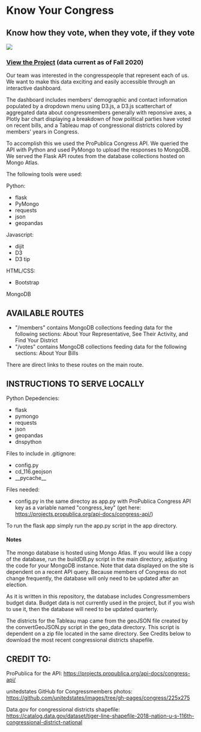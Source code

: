 # Know Your Congress

## Know how they vote, when they vote, if they vote

![](https://physicsworld.com/wp-content/uploads/2018/11/Washington-DC-Capitol-building-109755791-Shutterstock_orhan-cam-635x421.jpg)

### [View the Project](http://knowyourcongress.herokuapp.com/) (data current as of Fall 2020)

Our team was interested in the congresspeople that represent each of us. We want to make this data exciting and easily accessible through an interactive dashboard.

The dashboard includes members' demographic and contact information populated by a dropdown menu using D3.js, a D3.js scatterchart of aggregated data about congressmembers generally with reponsive axes, a Plotly bar chart displaying a breakdown of how political parties have voted on recent bills, and a Tableau map of congressional districts colored by members' years in Congress.

To accomplish this we used the ProPublica Congress API. We queried the API with Python and used PyMongo to upload the responses to MongoDB. We served the Flask API routes from the database collections hosted on Mongo Atlas. 

The following tools were used:

Python:
  - flask
  - PyMongo
  - requests
  - json
  - geopandas

Javascript:
  - dijit
  - D3
  - D3 tip 

HTML/CSS:
  - Bootstrap

MongoDB

## AVAILABLE ROUTES

 - "/members" contains MongoDB collections feeding data for the following sections: About Your Representative, See Their Activity, and Find Your District
 - "/votes" contains MongoDB collections feeding data for the following sections: About Your Bills
 
 There are direct links to these routes on the main route.

## INSTRUCTIONS TO SERVE LOCALLY

Python Depedencies:
  - flask
  - pymongo
  - requests
  - json
  - geopandas
  - dnspython

Files to include in .gitignore:
  - config.py
  - cd_116.geojson
  - \_\_pycache_\_

Files needed:
  - config.py in the same directoy as app.py with ProPublica Congress API key as a variable named "congress_key" (get here: https://projects.propublica.org/api-docs/congress-api/)

To run the flask app simply run the app.py script in the app directory.

#### Notes
The mongo database is hosted using Mongo Atlas. If you would like a copy of the database, run the buildDB.py script in the main directory, adjusting the code for your MongoDB instance. Note that data displayed on the site is dependent on a recent API query. Because members of Congress do not change frequently, the database will only need to be updated after an election. 

As it is written in this repository, the database includes Congressmembers budget data. Budget data is not currently used in the project, but if you wish to use it, then the database will need to be updated quarterly.

The districts for the Tableau map came from the geoJSON file created by the convertGeoJSON.py script in the geo_data directory. This script is dependent on a zip file located in the same directory. See Credits below to download the most recent congressional districts shapefile.

## CREDIT TO:
ProPublica for the API: https://projects.propublica.org/api-docs/congress-api/

unitedstates GitHub for Congressmembers photos: https://github.com/unitedstates/images/tree/gh-pages/congress/225x275

Data.gov for congressional districts shapefile: https://catalog.data.gov/dataset/tiger-line-shapefile-2018-nation-u-s-116th-congressional-district-national
